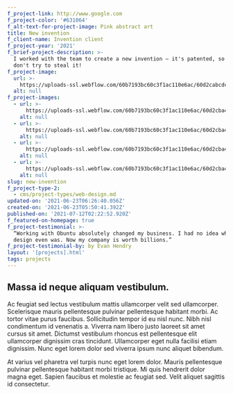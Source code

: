 ```yaml
---
f_project-link: http://www.google.com
f_project-color: '#631064'
f_alt-text-for-project-image: Pink abstract art
title: New invention
f_client-name: Invention client
f_project-year: '2021'
f_brief-project-description: >-
  I worked with the team to create a new invention — it's patented, so please
  don't try to steal it!
f_project-image:
  url: >-
    https://uploads-ssl.webflow.com/60b7193bc60c3f1ac110e6ac/60d2cabcdce4c05063e7ec8a_Pink-wallpaper.jpg
  alt: null
f_project-images:
  - url: >-
      https://uploads-ssl.webflow.com/60b7193bc60c3f1ac110e6ac/60d2cba48976af2209f0aefe_Pink-red-color.jpg
    alt: null
  - url: >-
      https://uploads-ssl.webflow.com/60b7193bc60c3f1ac110e6ac/60d2cba42537e249cd5834bd_Red-blue-layers.jpg
    alt: null
  - url: >-
      https://uploads-ssl.webflow.com/60b7193bc60c3f1ac110e6ac/60d2cba4a70d403a567caede_Blue-pink-color.jpg
    alt: null
  - url: >-
      https://uploads-ssl.webflow.com/60b7193bc60c3f1ac110e6ac/60d2cba449e3760fa85010f4_Blue-purple-color.jpg
    alt: null
slug: new-invention
f_project-type-2:
  - cms/project-types/web-design.md
updated-on: '2021-06-23T06:26:40.056Z'
created-on: '2021-06-23T05:50:41.392Z'
published-on: '2021-07-12T02:22:52.920Z'
f_featured-on-homepage: true
f_project-testimonial: >-
  “Working with Obuntu absolutely changed my business. I had no idea what UX
  design even was. Now my company is worth billions.”
f_project-testimonial-by: by Evan Hendry
layout: '[projects].html'
tags: projects
---
```


Massa id neque aliquam vestibulum.
----------------------------------

Ac feugiat sed lectus vestibulum mattis ullamcorper velit sed ullamcorper. Scelerisque mauris pellentesque pulvinar pellentesque habitant morbi. Ac tortor vitae purus faucibus. Sollicitudin tempor id eu nisl nunc. Nibh nisl condimentum id venenatis a. Viverra nam libero justo laoreet sit amet cursus sit amet. Dictumst vestibulum rhoncus est pellentesque elit ullamcorper dignissim cras tincidunt. Ullamcorper eget nulla facilisi etiam dignissim. Nunc eget lorem dolor sed viverra ipsum nunc aliquet bibendum.

At varius vel pharetra vel turpis nunc eget lorem dolor. Mauris pellentesque pulvinar pellentesque habitant morbi tristique. Mi quis hendrerit dolor magna eget. Sapien faucibus et molestie ac feugiat sed. Velit aliquet sagittis id consectetur.

‍
